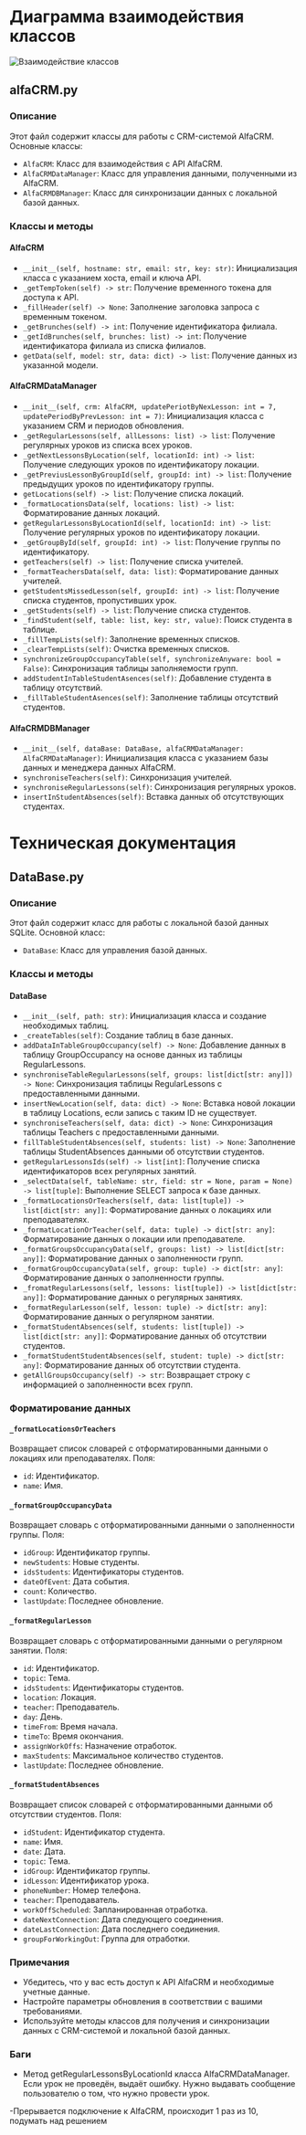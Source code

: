# Диаграмма взаимодействия классов

![Взаимодействие классов](https://imgur.com/a/l5YVZJx)

## alfaCRM.py

### Описание

Этот файл содержит классы для работы с CRM-системой AlfaCRM. Основные классы:

- `AlfaCRM`: Класс для взаимодействия с API AlfaCRM.
- `AlfaCRMDataManager`: Класс для управления данными, полученными из AlfaCRM.
- `AlfaCRMDBManager`: Класс для синхронизации данных с локальной базой данных.

### Классы и методы

#### AlfaCRM

- `__init__(self, hostname: str, email: str, key: str)`: Инициализация класса с указанием хоста, email и ключа API.
- `_getTempToken(self) -> str`: Получение временного токена для доступа к API.
- `_fillHeader(self) -> None`: Заполнение заголовка запроса с временным токеном.
- `_getBrunches(self) -> int`: Получение идентификатора филиала.
- `_getIdBrunches(self, brunches: list) -> int`: Получение идентификатора филиала из списка филиалов.
- `getData(self, model: str, data: dict) -> list`: Получение данных из указанной модели.

#### AlfaCRMDataManager

- `__init__(self, crm: AlfaCRM, updatePeriotByNexLesson: int = 7, updatePeriodByPrevLesson: int = 7)`: Инициализация класса с указанием CRM и периодов обновления.
- `_getRegularLessons(self, allLessons: list) -> list`: Получение регулярных уроков из списка всех уроков.
- `_getNextLessonsByLocation(self, locationId: int) -> list`: Получение следующих уроков по идентификатору локации.
- `_getPreviusLessonByGroupId(self, groupId: int) -> list`: Получение предыдущих уроков по идентификатору группы.
- `getLocations(self) -> list`: Получение списка локаций.
- `_formatLocationsData(self, locations: list) -> list`: Форматирование данных локаций.
- `getRegularLessonsByLocationId(self, locationId: int) -> list`: Получение регулярных уроков по идентификатору локации.
- `_getGroupById(self, groupId: int) -> list`: Получение группы по идентификатору.
- `getTeachers(self) -> list`: Получение списка учителей.
- `_formatTeachersData(self, data: list)`: Форматирование данных учителей.
- `getStudentsMissedLesson(self, groupId: int) -> list`: Получение списка студентов, пропустивших урок.
- `_getStudents(self) -> list`: Получение списка студентов.
- `_findStudent(self, table: list, key: str, value)`: Поиск студента в таблице.
- `_fillTempLists(self)`: Заполнение временных списков.
- `_clearTempLists(self)`: Очистка временных списков.
- `synchronizeGroupOccupancyTable(self, synchronizeAnyware: bool = False)`: Синхронизация таблицы заполняемости групп.
- `addStudentInTableStudentAsences(self)`: Добавление студента в таблицу отсутствий.
- `_fillTableStudentAsences(self)`: Заполнение таблицы отсутствий студентов.

#### AlfaCRMDBManager

- `__init__(self, dataBase: DataBase, alfaCRMDataManager: AlfaCRMDataManager)`: Инициализация класса с указанием базы данных и менеджера данных AlfaCRM.
- `synchroniseTeachers(self)`: Синхронизация учителей.
- `synchroniseRegularLessons(self)`: Синхронизация регулярных уроков.
- `insertInStudentAbsences(self)`: Вставка данных об отсутствующих студентах.

# Техническая документация

## DataBase.py

### Описание

Этот файл содержит класс для работы с локальной базой данных SQLite. Основной класс:

- `DataBase`: Класс для управления базой данных.

### Классы и методы

#### DataBase

- `__init__(self, path: str)`: Инициализация класса и создание необходимых таблиц.
- `_createTables(self)`: Создание таблиц в базе данных.
- `addDataInTableGroupOccupancy(self) -> None`: Добавление данных в таблицу GroupOccupancy на основе данных из таблицы RegularLessons.
- `synchroniseTableRegularLessons(self, groups: list[dict[str: any]]) -> None`: Синхронизация таблицы RegularLessons с предоставленными данными.
- `insertNewLocation(self, data: dict) -> None`: Вставка новой локации в таблицу Locations, если запись с таким ID не существует.
- `synchroniseTeachers(self, data: dict) -> None`: Синхронизация таблицы Teachers с предоставленными данными.
- `fillTableStudentAbsences(self, students: list) -> None`: Заполнение таблицы StudentAbsences данными об отсутствии студентов.
- `getRegularLessonsIds(self) -> list[int]`: Получение списка идентификаторов всех регулярных занятий.
- `_selectData(self, tableName: str, field: str = None, param = None) -> list[tuple]`: Выполнение SELECT запроса к базе данных.
- `_formatLocationsOrTeachers(self, data: list[tuple]) -> list[dict[str: any]]`: Форматирование данных о локациях или преподавателях.
- `_formatLocationOrTeacher(self, data: tuple) -> dict[str: any]`: Форматирование данных о локации или преподавателе.
- `_formatGroupsOccupancyData(self, groups: list) -> list[dict[str: any]]`: Форматирование данных о заполненности групп.
- `_formatGroupOccupancyData(self, group: tuple) -> dict[str: any]`: Форматирование данных о заполненности группы.
- `_fromatRegularLessons(self, lessons: list[tuple]) -> list[dict[str: any]]`: Форматирование данных о регулярных занятиях.
- `_formatRegularLesson(self, lesson: tuple) -> dict[str: any]`: Форматирование данных о регулярном занятии.
- `_formatStudentAbsences(self, students: list[tuple]) -> list[dict[str: any]]`: Форматирование данных об отсутствии студентов.
- `_formatStudentStudentAbsences(self, student: tuple) -> dict[str: any]`: Форматирование данных об отсутствии студента.
- `getAllGroupsOccupancy(self) -> str`: Возвращает строку с информацией о заполненности всех групп.

### Форматирование данных

#### `_formatLocationsOrTeachers`

Возвращает список словарей с отформатированными данными о локациях или преподавателях. Поля:

- `id`: Идентификатор.
- `name`: Имя.

#### `_formatGroupOccupancyData`

Возвращает словарь с отформатированными данными о заполненности группы. Поля:

- `idGroup`: Идентификатор группы.
- `newStudents`: Новые студенты.
- `idsStudents`: Идентификаторы студентов.
- `dateOfEvent`: Дата события.
- `count`: Количество.
- `lastUpdate`: Последнее обновление.

#### `_formatRegularLesson`

Возвращает словарь с отформатированными данными о регулярном занятии. Поля:

- `id`: Идентификатор.
- `topic`: Тема.
- `idsStudents`: Идентификаторы студентов.
- `location`: Локация.
- `teacher`: Преподаватель.
- `day`: День.
- `timeFrom`: Время начала.
- `timeTo`: Время окончания.
- `assignWorkOffs`: Назначение отработок.
- `maxStudents`: Максимальное количество студентов.
- `lastUpdate`: Последнее обновление.

#### `_formatStudentAbsences`

Возвращает список словарей с отформатированными данными об отсутствии студентов. Поля:

- `idStudent`: Идентификатор студента.
- `name`: Имя.
- `date`: Дата.
- `topic`: Тема.
- `idGroup`: Идентификатор группы.
- `idLesson`: Идентификатор урока.
- `phoneNumber`: Номер телефона.
- `teacher`: Преподаватель.
- `workOffScheduled`: Запланированная отработка.
- `dateNextConnection`: Дата следующего соединения.
- `dateLastConnection`: Дата последнего соединения.
- `groupForWorkingOut`: Группа для отработки.

### Примечания

- Убедитесь, что у вас есть доступ к API AlfaCRM и необходимые учетные данные.
- Настройте параметры обновления в соответствии с вашими требованиями.
- Используйте методы классов для получения и синхронизации данных с CRM-системой и локальной базой данных.



### Баги

 - Метод getRegularLessonsByLocationId класса AlfaCRMDataManager. Если урок не проведён, выдаёт ошибку. Нужно выдавать сообщение пользователю о том, что нужно провести урок. 

 -Прерывается подключение к AlfaCRM, происходит 1 раз из 10, подумать над решением
